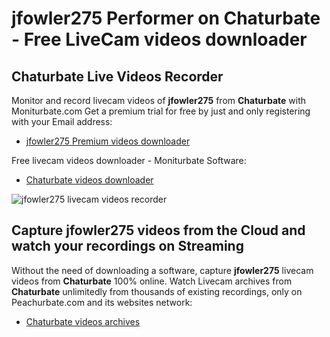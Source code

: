 # jfowler275 Performer on Chaturbate - Free LiveCam videos downloader

## Chaturbate Live Videos Recorder

Monitor and record livecam videos of **jfowler275** from **Chaturbate** with Moniturbate.com
Get a premium trial for free by just and only registering with your Email address:
* [jfowler275 Premium videos downloader](https://moniturbate.com/request-demo-licence-key.html)

Free livecam videos downloader - Moniturbate Software:
* [Chaturbate videos downloader](https://moniturbate.com/moniturbate-download-software.html)

![jfowler275 livecam videos recorder](https://peachurnet.com/templates/moniturbate-software.png)


## Capture jfowler275 videos from the Cloud and watch your recordings on Streaming

Without the need of downloading a software, capture **jfowler275** livecam videos from **Chaturbate** 100% online.
Watch Livecam archives from **Chaturbate** unlimitedly from thousands of existing recordings, only on Peachurbate.com and its websites network:
* [Chaturbate videos archives](https://peachurnet.com/)
